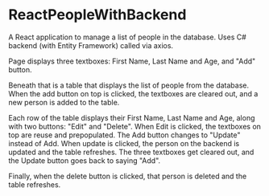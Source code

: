 # ReactPeopleWithBackend

A React application to manage a list of people in the database. Uses C# backend (with Entity Framework) called via axios. 

Page displays three textboxes: First Name, Last Name and Age, and "Add" button.

Beneath that is a table that displays the list of people from the database. When the add button on top is clicked, the textboxes are cleared out, and a new person is added to the table. 

Each row of the table displays their First Name, Last Name and Age, along with two buttons: "Edit" and "Delete". When Edit is clicked, the textboxes on top are reuse and prepopulated. The Add button changes to "Update" instead of Add. When update is clicked, the person on the backend is updated and the table refreshes. The three textboxes  get cleared out, and the Update button goes back to saying "Add".

Finally, when the delete button is clicked, that person is deleted and the table refreshes.
